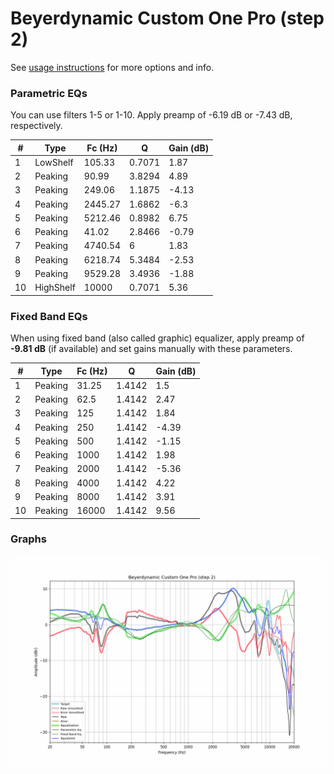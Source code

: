 # Beyerdynamic Custom One Pro (step 2)
See [usage instructions](https://github.com/jaakkopasanen/AutoEq#usage) for more options and info.

### Parametric EQs
You can use filters 1-5 or 1-10. Apply preamp of -6.19 dB or -7.43 dB, respectively.

|   # | Type      |   Fc (Hz) |      Q |   Gain (dB) |
|-----|-----------|-----------|--------|-------------|
|   1 | LowShelf  |    105.33 | 0.7071 |        1.87 |
|   2 | Peaking   |     90.99 | 3.8294 |        4.89 |
|   3 | Peaking   |    249.06 | 1.1875 |       -4.13 |
|   4 | Peaking   |   2445.27 | 1.6862 |       -6.3  |
|   5 | Peaking   |   5212.46 | 0.8982 |        6.75 |
|   6 | Peaking   |     41.02 | 2.8466 |       -0.79 |
|   7 | Peaking   |   4740.54 | 6      |        1.83 |
|   8 | Peaking   |   6218.74 | 5.3484 |       -2.53 |
|   9 | Peaking   |   9529.28 | 3.4936 |       -1.88 |
|  10 | HighShelf |  10000    | 0.7071 |        5.36 |

### Fixed Band EQs
When using fixed band (also called graphic) equalizer, apply preamp of **-9.81 dB** (if available) and set gains manually with these parameters.

|   # | Type    |   Fc (Hz) |      Q |   Gain (dB) |
|-----|---------|-----------|--------|-------------|
|   1 | Peaking |     31.25 | 1.4142 |        1.5  |
|   2 | Peaking |     62.5  | 1.4142 |        2.47 |
|   3 | Peaking |    125    | 1.4142 |        1.84 |
|   4 | Peaking |    250    | 1.4142 |       -4.39 |
|   5 | Peaking |    500    | 1.4142 |       -1.15 |
|   6 | Peaking |   1000    | 1.4142 |        1.98 |
|   7 | Peaking |   2000    | 1.4142 |       -5.36 |
|   8 | Peaking |   4000    | 1.4142 |        4.22 |
|   9 | Peaking |   8000    | 1.4142 |        3.91 |
|  10 | Peaking |  16000    | 1.4142 |        9.56 |

### Graphs
![](./Beyerdynamic%20Custom%20One%20Pro%20(step%202).png)
